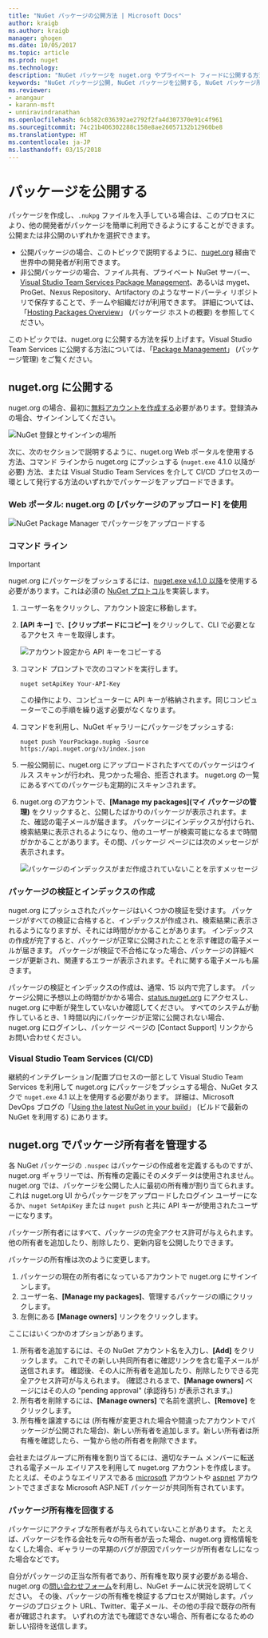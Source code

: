 ```yaml
---
title: "NuGet パッケージの公開方法 | Microsoft Docs"
author: kraigb
ms.author: kraigb
manager: ghogen
ms.date: 10/05/2017
ms.topic: article
ms.prod: nuget
ms.technology: 
description: "NuGet パッケージを nuget.org やプライベート フィードに公開する方法と nuget.org でパッケージ所有権を管理する方法に関する詳細。"
keywords: "NuGet パッケージ公開, NuGet パッケージを公開する, NuGet パッケージ所有権, nuget.org に公開する, プライベート NuGet フィード"
ms.reviewer:
- anangaur
- karann-msft
- unniravindranathan
ms.openlocfilehash: 6cb582c036392ae2792f2fa4d307370e91c4f961
ms.sourcegitcommit: 74c21b406302288c158e8ae26057132b12960be8
ms.translationtype: HT
ms.contentlocale: ja-JP
ms.lasthandoff: 03/15/2018
---
```

# <a name="publishing-packages"></a>パッケージを公開する

パッケージを作成し、`.nukpg` ファイルを入手している場合は、このプロセスにより、他の開発者がパッケージを簡単に利用できるようにすることができます。公開または非公開のいずれかを選択できます。

- 公開パッケージの場合、このトピックで説明するように、[nuget.org](https://www.nuget.org/packages/manage/upload) 経由で世界中の開発者が利用できます。
- 非公開パッケージの場合、ファイル共有、プライベート NuGet サーバー、 [Visual Studio Team Services Package Management](https://www.visualstudio.com/docs/package/nuget/publish)、あるいは myget、ProGet、Nexus Repository、Artifactory のようなサードパーティ リポジトリで保存することで、チームや組織だけが利用できます。 詳細については、「[Hosting Packages Overview](../hosting-packages/overview.md)」 (パッケージ ホストの概要) を参照してください。

このトピックでは、nuget.org に公開する方法を採り上げます。Visual Studio Team Services に公開する方法については、「[Package Management](https://www.visualstudio.com/docs/package/nuget/publish)」 (パッケージ管理) をご覧ください。

## <a name="publish-to-nugetorg"></a>nuget.org に公開する

nuget.org の場合、最初に[無料アカウントを作成する](https://www.nuget.org/users/account/LogOn?returnUrl=%2F)必要があります。登録済みの場合、サインインしてください。

![NuGet 登録とサインインの場所](media/publish_NuGetSignIn.png)

次に、次のセクションで説明するように、nuget.org Web ポータルを使用する方法、コマンド ラインから nuget.org にプッシュする (`nuget.exe` 4.1.0 以降が必要) 方法、または Visual Studio Team Services を介して CI/CD プロセスの一環として発行する方法のいずれかでパッケージをアップロードできます。

### <a name="web-portal-use-the-upload-package-tab-on-nugetorg"></a>Web ポータル: nuget.org の [パッケージのアップロード] を使用

![NuGet Package Manager でパッケージをアップロードする](media/publish_UploadYourPackage.PNG)

### <a name="command-line"></a>コマンド ライン

> [!Important]
> nuget.org にパッケージをプッシュするには、[nuget.exe v4.1.0 以降](https://www.nuget.org/downloads)を使用する必要があります。これは必須の [NuGet プロトコル](../api/nuget-protocols.md)を実装します。

1. ユーザー名をクリックし、アカウント設定に移動します。
1. **[API キー]** で、**[クリップボードにコピー]** をクリックして、CLI で必要となるアクセス キーを取得します。

    ![アカウント設定から API キーをコピーする](media/publish_APIKey.png)

1. コマンド プロンプトで次のコマンドを実行します。

    ```cli
    nuget setApiKey Your-API-Key
    ```

    この操作により、コンピューターに API キーが格納されます。同じコンピューターでこの手順を繰り返す必要がなくなります。

1. コマンドを利用し、NuGet ギャラリーにパッケージをプッシュする:

    ```cli
    nuget push YourPackage.nupkg -Source https://api.nuget.org/v3/index.json
    ```

1. 一般公開前に、nuget.org にアップロードされたすべてのパッケージはウイルス スキャンが行われ、見つかった場合、拒否されます。 nuget.org の一覧にあるすべてのパッケージも定期的にスキャンされます。

1. nuget.org のアカウントで、**[Manage my packages]\(マイ パッケージの管理\)** をクリックすると、公開したばかりのパッケージが表示されます。また、確認の電子メールが届きます。 パッケージにインデックスが付けられ、検索結果に表示されるようになり、他のユーザーが検索可能になるまで時間がかかることがあります。その間、パッケージ ページには次のメッセージが表示されます。

    ![パッケージのインデックスがまだ作成されていないことを示すメッセージ](media/publish_NotYetIndexed.png)

### <a name="package-validation-and-indexing"></a>パッケージの検証とインデックスの作成

nuget.org にプッシュされたパッケージはいくつかの検証を受けます。 パッケージがすべての検証に合格すると、インデックスが作成され、検索結果に表示されるようになりますが、それには時間がかかることがあります。 インデックスの作成が完了すると、パッケージが正常に公開されたことを示す確認の電子メールが届きます。 パッケージが検証で不合格になった場合、パッケージの詳細ページが更新され、関連するエラーが表示されます。それに関する電子メールも届きます。

パッケージの検証とインデックスの作成は、通常、15 以内で完了します。 パッケージ公開に予想以上の時間がかかる場合、[status.nuget.org](https://status.nuget.org/) にアクセスし、nuget.org に中断が発生していないか確認してください。 すべてのシステムが動作しているとき、1 時間以内にパッケージが正常に公開されない場合、nuget.org にログインし、パッケージ ページの [Contact Support] リンクからお問い合わせください。

### <a name="visual-studio-team-services-cicd"></a>Visual Studio Team Services (CI/CD)

継続的インテグレーション/配置プロセスの一部として Visual Studio Team Services を利用して nuget.org にパッケージをプッシュする場合、NuGet タスクで `nuget.exe` 4.1 以上を使用する必要があります。 詳細は、Microsoft DevOps ブログの「[Using the latest NuGet in your build](https://blogs.msdn.microsoft.com/devops/2017/09/29/using-the-latest-nuget-in-your-build/)」 (ビルドで最新の NuGet を利用する) にあります。

## <a name="managing-package-owners-on-nugetorg"></a>nuget.org でパッケージ所有者を管理する

各 NuGet パッケージの `.nuspec` はパッケージの作成者を定義するものですが、nuget.org ギャラリーでは、所有権の定義にそのメタデータは使用されません。 nuget.org では、パッケージを公開した人に最初の所有権が割り当てられます。 これは nuget.org UI からパッケージをアップロードしたログイン ユーザーになるか、`nuget SetApiKey` または `nuget push` と共に API キーが使用されたユーザーになります。

パッケージ所有者にはすべて、パッケージの完全アクセス許可が与えられます。他の所有者を追加したり、削除したり、更新内容を公開したりできます。

パッケージの所有権は次のように変更します。

1. パッケージの現在の所有者になっているアカウントで nuget.org にサインインします。
1. ユーザー名、**[Manage my packages]**、管理するパッケージの順にクリックします。
1. 左側にある **[Manage owners]** リンクをクリックします。

ここにはいくつかのオプションがあります。

1. 所有者を追加するには、その NuGet アカウント名を入力し、**[Add]** をクリックします。 これでその新しい共同所有者に確認リンクを含む電子メールが送信されます。 確認後、その人に所有者を追加したり、削除したりできる完全アクセス許可が与えられます。 (確認されるまで、**[Manage owners]** ページにはその人の "pending approval" (承認待ち) が表示されます。)
1. 所有者を削除するには、**[Manage owners]** で名前を選択し、**[Remove]** をクリックします。
1. 所有権を譲渡するには (所有権が変更された場合や間違ったアカウントでパッケージが公開された場合)、新しい所有者を追加します。新しい所有者は所有権を確認したら、一覧から他の所有者を削除できます。

会社またはグループに所有権を割り当てるには、適切なチーム メンバーに転送される電子メール エイリアスを利用して nuget.org アカウントを作成します。 たとえば、そのようなエイリアスである [microsoft](http://nuget.org/profiles/microsoft) アカウントや [aspnet](http://nuget.org/profiles/aspnet) アカウントでさまざまな Microsoft ASP.NET パッケージが共同所有されています。

### <a name="recovering-package-ownership"></a>パッケージ所有権を回復する

パッケージにアクティブな所有者が与えられていないことがあります。 たとえば、パッケージを作る会社を元々の所有者が去った場合、nuget.org 資格情報をなくした場合、ギャラリーの早期のバグが原因でパッケージが所有者なしになった場合などです。

自分がパッケージの正当な所有者であり、所有権を取り戻す必要がある場合、nuget.org の[問い合わせフォーム](https://www.nuget.org/policies/Contact)を利用し、NuGet チームに状況を説明してください。 その後、パッケージの所有権を検証するプロセスが開始します。パッケージのプロジェクト URL、Twitter、電子メール、その他の手段で既存の所有者が確認されます。 いずれの方法でも確認できない場合、所有者になるための新しい招待を送信します。
